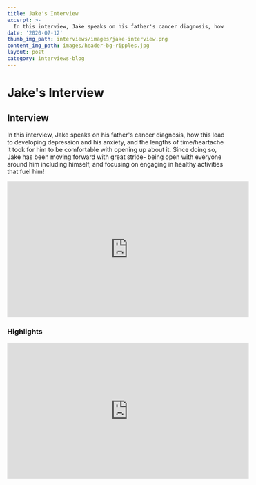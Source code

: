 ```yaml
---
title: Jake's Interview
excerpt: >-
  In this interview, Jake speaks on his father's cancer diagnosis, how this lead to developing depression and his anxiety, and the lengths of time/heartache it took for him to be comfortable with opening up about it. 
date: '2020-07-12'
thumb_img_path: interviews/images/jake-interview.png
content_img_path: images/header-bg-ripples.jpg
layout: post
category: interviews-blog
---
```


# Jake's Interview 

## Interview
In this interview, Jake speaks on his father's cancer diagnosis, how this lead to developing depression and his anxiety, and the lengths of time/heartache it took for him to be comfortable with opening up about it. Since doing so, Jake has been moving forward with great stride- being open with everyone around him including himself, and focusing on engaging in healthy activities that fuel him!
<iframe width="560" height="315" src="https://www.youtube.com/embed/NqhK0HwCrds" frameborder="0" allow="accelerometer; autoplay; encrypted-media; gyroscope; picture-in-picture" allowfullscreen></iframe>

### Highlights
<iframe width="560" height="315" src="https://www.youtube.com/embed/nIFAUy5jFBA" frameborder="0" allow="accelerometer; autoplay; encrypted-media; gyroscope; picture-in-picture" allowfullscreen></iframe>
